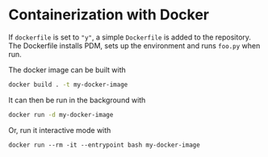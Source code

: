 # Containerization with Docker

If `dockerfile` is set to `"y"`, a simple `Dockerfile` is added to the 
repository. The Dockerfile installs PDM, sets up the environment and runs
`foo.py` when run.

The docker image can be built with

```bash
docker build . -t my-docker-image
```

It can then be run in the background with

```bash
docker run -d my-docker-image 
```

Or, run it interactive mode with

```
docker run --rm -it --entrypoint bash my-docker-image
```